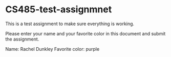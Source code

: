 # CS485-test-assignmnet
This is a test assignment to make sure everything is working.

Please enter your name and your favorite color in this document and submit the assignment.

Name: Rachel Dunkley
Favorite color: purple
